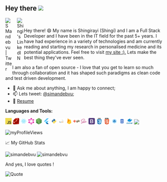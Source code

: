## Hey there <img src="https://media.giphy.com/media/hvRJCLFzcasrR4ia7z/giphy.gif" width="25px">

<a href="https://twitter.com/simandebvu">
  <img align="left" alt="S Mandebvu | Twitter" width="22px" src="https://github.com/johan/svg-cleanups/blob/master/logos/twitter.svg" />
</a><a href="https://www.linkedin.com/in/simandebvu/">
  <img align="left" alt="Shingi's LinkedIN" width="22px" style="margin-left:15px" src="https://cdn.jsdelivr.net/npm/simple-icons@3.0.1/icons/linkedin.svg" />
</a>

<br />


Hey there! 😄 My name is Shingirayi (Shingi) and I am a Full Stack Developer and I have been in the IT field for the past 5+ years. I have had experience in a variety of technologies and am currently reading and starting my research in personalised medicine and its potential applications. Feel free to visit [my site :).](https://simandebvu.co.zw/) Lets make the best thing they've ever seen.

I am also a fan of open source - I love that you get to learn so much through collaboration and it has shaped such paradigms as clean code and test driven development.

- 💬 Ask me about anything, I am happy to connect;
- 📫 Lets tweet: [@simandebvu](https://twitter.com/simandebvu);
- 📝 [Resume](https://docs.google.com/document/d/1L5E51QzH8MVeudiFrK5dgjFa4TG7XvO1KEBdifoQBh4/edit?usp=sharing)

**Languages and Tools:**  

<code><img height="20" src="https://raw.githubusercontent.com/github/explore/80688e429a7d4ef2fca1e82350fe8e3517d3494d/topics/javascript/javascript.png"></code>
<code><img height="20" src="https://raw.githubusercontent.com/github/explore/80688e429a7d4ef2fca1e82350fe8e3517d3494d/topics/ruby/ruby.png"></code>
<code><img height="20" src="https://raw.githubusercontent.com/github/explore/80688e429a7d4ef2fca1e82350fe8e3517d3494d/topics/react/react.png"></code>
<code><img height="20" src="https://raw.githubusercontent.com/github/explore/5c058a388828bb5fde0bcafd4bc867b5bb3f26f3/topics/graphql/graphql.png"></code>
<code><img height="20" src="https://raw.githubusercontent.com/github/explore/80688e429a7d4ef2fca1e82350fe8e3517d3494d/topics/nodejs/nodejs.png"></code>
<code><img height="20" src="https://raw.githubusercontent.com/github/explore/80688e429a7d4ef2fca1e82350fe8e3517d3494d/topics/flutter/flutter.png"></code>
<code><img height="20" src="https://raw.githubusercontent.com/github/explore/80688e429a7d4ef2fca1e82350fe8e3517d3494d/topics/python/python.png"></code>
<code><img height="20" src="https://raw.githubusercontent.com/github/explore/80688e429a7d4ef2fca1e82350fe8e3517d3494d/topics/mysql/mysql.png"></code>
<code><img height="20" src="https://raw.githubusercontent.com/github/explore/80688e429a7d4ef2fca1e82350fe8e3517d3494d/topics/firebase/firebase.png"></code>
<code><img height="20" src="https://raw.githubusercontent.com/github/explore/80688e429a7d4ef2fca1e82350fe8e3517d3494d/topics/git/git.png"></code>
<code><img height="20" src="https://raw.githubusercontent.com/github/explore/80688e429a7d4ef2fca1e82350fe8e3517d3494d/topics/sass/sass.png"></code>
<code><img height="20" src="https://raw.githubusercontent.com/github/explore/80688e429a7d4ef2fca1e82350fe8e3517d3494d/topics/bootstrap/bootstrap.png"></code>
<code><img height="20" src="https://raw.githubusercontent.com/github/explore/80688e429a7d4ef2fca1e82350fe8e3517d3494d/topics/css/css.png"></code>
<code><img height="20" src="https://raw.githubusercontent.com/github/explore/80688e429a7d4ef2fca1e82350fe8e3517d3494d/topics/html/html.png"></code>
<code><img height="20" src="https://raw.githubusercontent.com/github/explore/80688e429a7d4ef2fca1e82350fe8e3517d3494d/topics/webpack/webpack.png"></code>
<code><img height="20" src="https://raw.githubusercontent.com/github/explore/80688e429a7d4ef2fca1e82350fe8e3517d3494d/topics/sql/sql.png"></code>
<code><img height="20" src="https://raw.githubusercontent.com/github/explore/80688e429a7d4ef2fca1e82350fe8e3517d3494d/topics/docker/docker.png"></code>
<code><img height="20" src="https://raw.githubusercontent.com/github/explore/80688e429a7d4ef2fca1e82350fe8e3517d3494d/topics/docker/rails.png"></code>

![myProfileViews](https://komarev.com/ghpvc/?username=simandebvu&color=blue)

📈 My GitHub Stats

<p align="left"> <img src="https://github-readme-stats.vercel.app/api?username=simandebvu&show_icons=true&theme=gotham" alt="simandebvu" />
<img src="https://github-readme-stats.vercel.app/api/top-langs/?username=simandebvu&show_icons=true&theme=gotham&layout=compact" alt="simandebvu" />


And yes, I love quotes !

![Quote](https://github-readme-quotes.herokuapp.com/quote?theme=dark)
